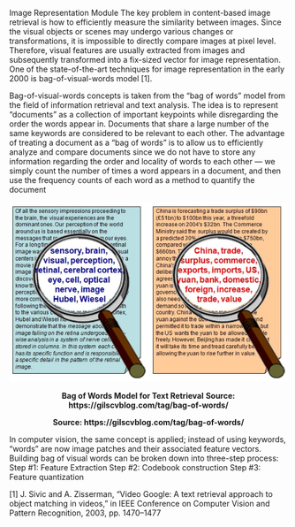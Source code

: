 Image Representation Module
The key problem in content-based image retrieval is how to efficiently measure the similarity between images. Since the visual objects or scenes may undergo various changes or transformations, it is impossible to directly compare images at pixel level. Therefore, visual features are usually extracted from images and subsequently transformed into a fix-sized vector for image representation.
One of the state-of-the-art techniques for image representation in the early 2000 is bag-of-visual-words model [1]. 

Bag-of-visual-words concepts is taken from the “bag of words” model from the field of information retrieval and text analysis. The idea is to represent “documents” as a collection of important keypoints while disregarding the order the words appear in. Documents that share a large number of the same keywords are considered to be relevant to each other. The advantage of treating a document as a “bag of words” is to allow us to efficiently analyze and compare documents since we do not have to store any information regarding the order and locality of words to each other — we simply count the number of times a word appears in a document, and then use the frequency counts of each word as a method to quantify the document 
<p align="center">
    <img src="https://github.com/khanhducle/khanhducle.github.io/blob/master/bovw_text_example.jpg">
</p>
<p align="center">
    <b>Bag of Words Model for Text Retrieval</b>
    <b>Source: https://gilscvblog.com/tag/bag-of-words/</b>
</p>
<p align="center">
    <b>Source: https://gilscvblog.com/tag/bag-of-words/</b>
</p>

In computer vision, the same concept is applied; instead of using keywords, “words” are now image patches and their associated feature vectors. Building bag of visual words can be broken down into three-step process:
Step #1: Feature Extraction
Step #2: Codebook construction
Step #3: Feature quantization


[1] J. Sivic and A. Zisserman, “Video Google: A text retrieval approach to object matching in videos,” in IEEE Conference on
Computer Vision and Pattern Recognition, 2003, pp. 1470–1477
